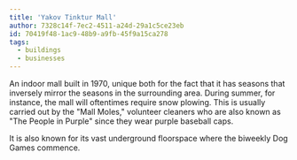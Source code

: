 ```yaml
---
title: 'Yakov Tinktur Mall'
author: 7328c14f-7ec2-4511-a24d-29a1c5ce23eb
id: 70419f48-1ac9-48b9-a9fb-45f9a15ca278
tags:
  - buildings
  - businesses
---
```

An indoor mall built in 1970, unique both for the fact that it has seasons that inversely mirror the seasons in the surrounding area. During summer, for instance, the mall will oftentimes require snow plowing. This is usually carried out by the "Mall Moles," volunteer cleaners who are also known as "The People in Purple" since they wear purple baseball caps.

It is also known for its vast underground floorspace where the biweekly Dog Games commence.
